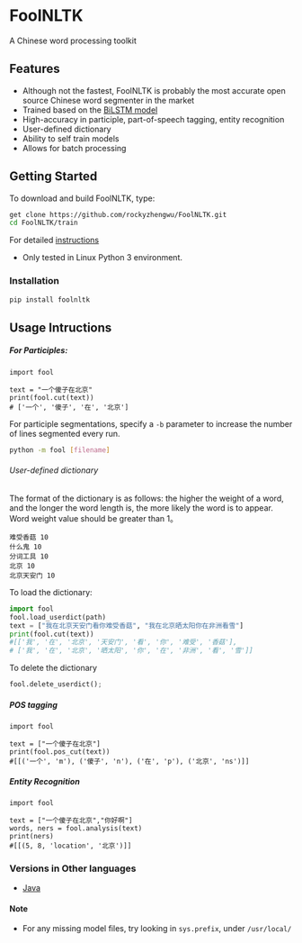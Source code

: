 # FoolNLTK
A Chinese word processing toolkit

## Features
* Although not the fastest, FoolNLTK is probably the most accurate open source Chinese word segmenter in the market
* Trained based on the [BiLSTM model](http://www.aclweb.org/anthology/N16-1030 )
* High-accuracy in participle, part-of-speech tagging, entity recognition
* User-defined dictionary
* Ability to self train models
* Allows for batch processing


## Getting Started

To download and build FoolNLTK, type:

```bash
get clone https://github.com/rockyzhengwu/FoolNLTK.git
cd FoolNLTK/train

```
For detailed [instructions](./train/README.md)

* Only tested in Linux Python 3 environment. 


### Installation
```bash
pip install foolnltk
```


## Usage Intructions

##### For Participles:



```
import fool

text = "一个傻子在北京"
print(fool.cut(text))
# ['一个', '傻子', '在', '北京']
```

For participle segmentations, specify a ```-b``` parameter to increase the number of lines segmented every run.  

```bash
python -m fool [filename]
```

###### User-defined dictionary
The format of the dictionary is as follows: the higher the weight of a word, and the longer the word length is, 
the more likely the word is to appear. Word weight value should be greater than 1。 

```
难受香菇 10
什么鬼 10
分词工具 10
北京 10
北京天安门 10
```
To load the dictionary:

```python
import fool
fool.load_userdict(path)
text = ["我在北京天安门看你难受香菇", "我在北京晒太阳你在非洲看雪"]
print(fool.cut(text))
#[['我', '在', '北京', '天安门', '看', '你', '难受', '香菇'],
# ['我', '在', '北京', '晒太阳', '你', '在', '非洲', '看', '雪']]
```

To delete the dictionary
```python
fool.delete_userdict();
```



##### POS tagging

```
import fool

text = ["一个傻子在北京"]
print(fool.pos_cut(text))
#[[('一个', 'm'), ('傻子', 'n'), ('在', 'p'), ('北京', 'ns')]]
```


##### Entity Recognition
```
import fool 

text = ["一个傻子在北京","你好啊"]
words, ners = fool.analysis(text)
print(ners)
#[[(5, 8, 'location', '北京')]]
```

### Versions in Other languages
* [Java](https://github.com/rockyzhengwu/JFoolNLTK)

#### Note
* For any missing model files, try looking in ```sys.prefix```, under ```/usr/local/```
